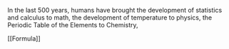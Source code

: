 In the last 500 years, humans have brought the development of statistics and calculus to math, the development of temperature to physics, the Periodic Table of the Elements to Chemistry, 

[[Formula]]
